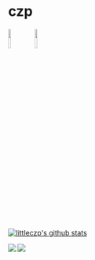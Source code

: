 # czp
<p>
<code><img width="10%" src=https://www.vectorlogo.zone/logos/python/python-ar21.svg></code>
<code><img width="10%" src=https://www.vectorlogo.zone/logos/golang/golang-ar21.svg></code>

</p>

[![littleczp's github stats](https://github-readme-stats.vercel.app/api?username=littleczp&theme=dark)](https://github.com/littleczp)

<a href="https://github.com/littleczp/MachineLearning">
  <img align="left" src="https://github-readme-stats.anuraghazra1.vercel.app/api/pin/?username=littleczp&repo=MachineLearning&title_color=fff&text_color=9f9f9f&bg_color=151515" />
</a>
<a href="https://github.com/littleczp/Accumulate">
  <img align="left" src="https://github-readme-stats.anuraghazra1.vercel.app/api/pin/?username=littleczp&repo=Accumulate&title_color=fff&text_color=9f9f9f&bg_color=151515" />
</a>
